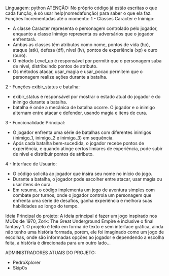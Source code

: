 Linguagem: python
ATENÇÃO: No próprio código já estão escritas o que cada função, é só usar help(nomedafunção) para saber o que ela faz.
Funções Incrementadas até o momento:
1 - Classes Caracter e Inimigo:
- A classe Caracter representa o personagem controlado pelo jogador, enquanto a classe Inimigo representa os adversários que o jogador enfrentará.
- Ambas as classes têm atributos como nome, pontos de vida (hp), ataque (atk), defesa (df), nível (lv), pontos de experiência (xp) e ouro (ouro).
- O método Level_up é responsável por permitir que o personagem suba de nível, distribuindo pontos de atributo.
- Os métodos atacar, usar_magia e usar_pocao permitem que o personagem realize ações durante a batalha.
 
2 - Funções exibir_status e batalha:
- exibir_status é responsável por mostrar o estado atual do jogador e do inimigo durante a batalha.
- batalha é onde a mecânica de batalha ocorre. O jogador e o inimigo alternam entre atacar e defender, usando magia e itens de cura.

3 - Funcionalidade Principal:
- O jogador enfrenta uma série de batalhas com diferentes inimigos (inimigo_1, inimigo_2 e inimigo_3) em sequência.
- Após cada batalha bem-sucedida, o jogador recebe pontos de experiência, e quando atinge certos limiares de experiência, pode subir de nível e distribuir pontos de atributo.

4 -  Interface de Usuário:
- O código solicita ao jogador que insira seu nome no início do jogo.
- Durante a batalha, o jogador pode escolher entre atacar, usar magia ou usar itens de cura.
- Em resumo, o código implementa um jogo de aventura simples com combate por turnos, onde o jogador controla um personagem que enfrenta uma série de desafios, ganha experiência e melhora suas habilidades ao longo do tempo.

Ideia Principal do projeto:
A ideia principal é fazer um jogo inspirado nos MUDs de 1970, Zork: The Great Underground Empire e inclusive o final fantasy 1.
O projeto é feito em forma de texto e sem interface gráfica, ainda não tenho uma  história formada, porém,
ele foi imaginado como um jogo de escolhas, onde são informadas opções ao jogador e dependendo a escolha feita,
a história é direcionada para um outro lado...

ADMINISTRADORES ATUAIS DO PROJETO:
- PedroXplorer
- Skip0s
